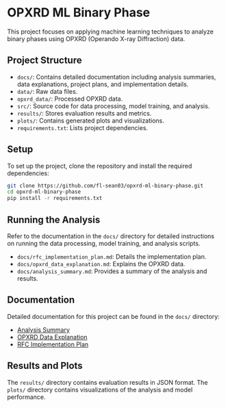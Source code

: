 # OPXRD ML Binary Phase

This project focuses on applying machine learning techniques to analyze binary phases using OPXRD (Operando X-ray Diffraction) data.

## Project Structure

- `docs/`: Contains detailed documentation including analysis summaries, data explanations, project plans, and implementation details.
- `data/`: Raw data files.
- `opxrd_data/`: Processed OPXRD data.
- `src/`: Source code for data processing, model training, and analysis.
- `results/`: Stores evaluation results and metrics.
- `plots/`: Contains generated plots and visualizations.
- `requirements.txt`: Lists project dependencies.

## Setup

To set up the project, clone the repository and install the required dependencies:

```bash
git clone https://github.com/fl-sean03/opxrd-ml-binary-phase.git
cd opxrd-ml-binary-phase
pip install -r requirements.txt
```

## Running the Analysis

Refer to the documentation in the `docs/` directory for detailed instructions on running the data processing, model training, and analysis scripts.

- `docs/rfc_implementation_plan.md`: Details the implementation plan.
- `docs/opxrd_data_explanation.md`: Explains the OPXRD data.
- `docs/analysis_summary.md`: Provides a summary of the analysis and results.

## Documentation

Detailed documentation for this project can be found in the `docs/` directory:

- [Analysis Summary](docs/analysis_summary.md)
- [OPXRD Data Explanation](docs/opxrd_data_explanation.md)
- [RFC Implementation Plan](docs/rfc_implementation_plan.md)

## Results and Plots

The `results/` directory contains evaluation results in JSON format. The `plots/` directory contains visualizations of the analysis and model performance.
